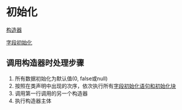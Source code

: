 # 初始化

[构造器](Java_Class_Constructor.md)

[字段初始化](Java_Class_Field_Initialize.md)

## 调用构造器时处理步骤

1. 所有数据初始化为默认值(0, false或null)
2. 按照在类声明中出现的次序，依次执行所有[字段初始化语句和初始化块](Java_Class_Field_initialize.md)
3. 调用第一行调用的另一个构造器
4. 执行构造器主体